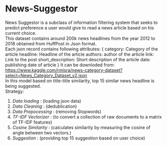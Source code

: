 # News-Suggestor
News Suggestor is a subclass of information filtering system that seeks to predict preference a user would give to read a news article based on his current choice.  
This dataset contains around 200k news headlines from the year 2012 to 2018 obtained from HuffPost in Json format.  
Each json record contains following attributes:
{
category: Category of the article 
headline: Headline of the article
authors: author of the article
link: Link to the post
short_description: Short description of the article
date: publishing date of article
}
It can be downloded from: https://www.kaggle.com/rmisra/news-category-dataset?select=News_Category_Dataset_v2.json   
In this model based on title-title similarity, top 15 similar news headline is being suggested.  
Strategy:  
1. *Data loading* : (loading json data)  
2. *Data Cleaning* : (dedublication)  
3. *Data Prepocessing* : (removing Stopwords)  
4. *TF-IDF Vectorizer* : (to convert a collection of raw documents to a matrix of TF-IDF features)  
5. *Cosine Similarity* : (calculates similarity by measuring the cosine of angle between two vectors.)  
6. *Suggestion* : (providing top 15 suggestion based on user choice)

